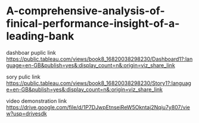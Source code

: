 # A-comprehensive-analysis-of-finical-performance-insight-of-a-leading-bank  

dashboar puplic link https://public.tableau.com/views/book8_16820038298230/Dashboard1?:language=en-GB&publish=yes&:display_count=n&:origin=viz_share_link

sory pulic link https://public.tableau.com/views/book8_16820038298230/Story1?:language=en-GB&publish=yes&:display_count=n&:origin=viz_share_link

video demonstration link https://drive.google.com/file/d/1P7DJwpEtnseiReW5Okntaj2Nqiu7y807/view?usp=drivesdk
